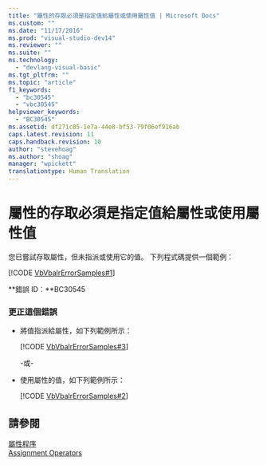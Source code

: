```yaml
---
title: "屬性的存取必須是指定值給屬性或使用屬性值 | Microsoft Docs"
ms.custom: ""
ms.date: "11/17/2016"
ms.prod: "visual-studio-dev14"
ms.reviewer: ""
ms.suite: ""
ms.technology: 
  - "devlang-visual-basic"
ms.tgt_pltfrm: ""
ms.topic: "article"
f1_keywords: 
  - "bc30545"
  - "vbc30545"
helpviewer_keywords: 
  - "BC30545"
ms.assetid: df271c05-1e7a-44e8-bf53-79f06ef916ab
caps.latest.revision: 11
caps.handback.revision: 10
author: "stevehoag"
ms.author: "shoag"
manager: "wpickett"
translationtype: Human Translation
---
```

# 屬性的存取必須是指定值給屬性或使用屬性值
您已嘗試存取屬性，但未指派或使用它的值。 下列程式碼提供一個範例：  
  
 [!CODE [VbVbalrErrorSamples#1](VbVbalrErrorSamples#1)]  
  
 **錯誤 ID︰**BC30545  
  
### 更正這個錯誤  
  
-   將值指派給屬性，如下列範例所示：  
  
     [!CODE [VbVbalrErrorSamples#3](VbVbalrErrorSamples#3)]  
  
     \-或\-  
  
-   使用屬性的值，如下列範例所示：  
  
     [!CODE [VbVbalrErrorSamples#2](VbVbalrErrorSamples#2)]  
  
## 請參閱  
 [屬性程序](../../visual-basic/programming-guide/language-features/procedures/property-procedures.md)   
 [Assignment Operators](../../visual-basic/language-reference/operators/assignment-operators.md)